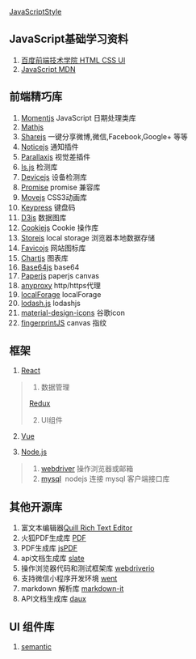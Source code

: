 [JavaScriptStyle](https://github.com/airbnb/javascript)
## JavaScript基础学习资料  
1. [百度前端技术学院 HTML CSS UI](http://ife.baidu.com/task/all)
2. [JavaScript MDN](https://developer.mozilla.org/zh-CN/docs/Web/JavaScript)

## 前端精巧库
1. [Momentjs](http://momentjs.cn/) JavaScript 日期处理类库
2. [Mathjs](https://github.com/josdejong/mathjs) 
3. [Sharejs](https://github.com/overtrue/share.js) 一键分享微博,微信,Facebook,Google+ 等等
4. [Noticejs](https://github.com/jaredreich/notie) 通知插件
5. [Parallaxjs](https://github.com/wagerfield/parallax)  视觉差插件
6. [Is.js](https://github.com/arasatasaygin/is.js) 检测库
7. [Devicejs](https://github.com/matthewhudson/device.js)  设备检测库
8. [Promise](https://github.com/stefanpenner/es6-promise) promise 兼容库
9. [Movejs](https://github.com/visionmedia/move.js)  CSS3动画库
10. [Keypress](https://github.com/dmauro/Keypress/) 键盘码
11. [D3js](https://github.com/d3/d3) 数据图库
12. [Cookiejs](https://github.com/florian/cookie.js)  Cookie 操作库
13. [Storejs](https://github.com/marcuswestin/store.js)  local storage 浏览器本地数据存储
14. [Favicojs](https://github.com/ejci/favico.js) 网站图标库
15. [Chartjs](https://github.com/chartjs/Chart.js)  图表库
16. [Base64js](https://github.com/dankogai/js-base64) base64 
17. [Paperjs](https://github.com/paperjs/paper.js)  paperjs canvas
18. [anyproxy](https://github.com/alibaba/anyproxy/)  http/https代理
19. [localForage](https://github.com/localForage/localForage)  localForage 
20. [lodash.js](https://github.com/lodash/lodash/)  lodashjs
21. [material-design-icons](https://github.com/google/material-design-icons) 谷歌icon
22. [fingerprintJS](https://github.com/Valve/fingerprintjs) canvas 指纹


## 框架
1. [React](https://github.com/facebook/react)

> 1. 数据管理
>
>   [Redux](https://github.com/reactjs/redux)
>
> 2. UI组件 

2. [Vue](https://github.com/vuejs/vue)

3. [Node.js](https://nodejs.org/en/)
> 1. [webdriver](https://github.com/webdriverio/webdriverio/)  操作浏览器或邮箱
> 2. [mysql](https://github.com/mysqljs/mysql)  nodejs 连接 mysql 客户端接口库

## 其他开源库
1. 富文本编辑器[Quill Rich Text Editor](https://github.com/quilljs/quill/)
2. 火狐PDF生成库  [PDF](https://github.com/mozilla/pdf.js)
3. PDF生成库 [jsPDF](https://github.com/MrRio/jsPDF)
4. api文档生成库 [slate](https://github.com/lord/slate)
5. 操作浏览器代码和测试框架库 [webdriverio](https://github.com/webdriverio/webdriverio)
6. 支持微信小程序开发环境 [went](https://github.com/chemzqm/wept)
7. markdown 解析库 [markdown-it](https://github.com/markdown-it/markdown-it)
8. API文档生成库 [daux](https://github.com/justinwalsh/daux.io)  


## UI 组件库
1. [semantic](https://github.com/semantic-org/semantic-ui/)

